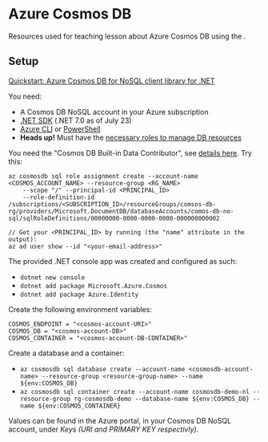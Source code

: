 # Azure Cosmos DB

Resources used for teaching lesson about Azure Cosmos DB using the .

## Setup

[Quickstart: Azure Cosmos DB for NoSQL client library for .NET](https://learn.microsoft.com/en-us/azure/cosmos-db/nosql/quickstart-dotnet?tabs=azure-portal%2Cwindows%2Cpasswordless%2Csign-in-azure-cli)

You need:
* A Cosmos DB NoSQL account in your Azure subscription
* [.NET SDK](https://dotnet.microsoft.com/en-us/download/dotnet) (.NET 7.0 as of July 23)
* [Azure CLI](https://learn.microsoft.com/en-us/cli/azure/) or [PowerShell](https://learn.microsoft.com/en-us/powershell/azure/?view=azps-10.1.0)
* __Heads up!__ Must have the [necessary roles to manage DB resources](https://learn.microsoft.com/en-us/azure/cosmos-db/nosql/quickstart-dotnet?tabs=azure-portal%2Cwindows%2Cpasswordless%2Csign-in-azure-cli#create-the-custom-role)

You need the "Cosmos DB Built-in Data Contributor", see [details here](https://learn.microsoft.com/en-us/azure/cosmos-db/how-to-setup-rbac). Try this:

```
az cosmosdb sql role assignment create --account-name <COSMOS_ACCOUNT_NAME> --resource-group <RG_NAME> 
    --scope "/" --principal-id <PRINCIPAL_ID>
    --role-definition-id /subscriptions/<SUBSCRIPTION_ID>/resourceGroups/comsos-db-rg/providers/Microsoft.DocumentDB/databaseAccounts/comos-db-no-sql/sqlRoleDefinitions/00000000-0000-0000-0000-000000000002

// Get your <PRINCIPAL_ID> by running (the "name" attribute in the output):
az ad user show --id "<your-email-address>"
```

The provided .NET console app was created and configured as such:
* ``dotnet new console``
* ``dotnet add package Microsoft.Azure.Cosmos``
* ``dotnet add package Azure.Identity``

Create the following environment variables:
```
COSMOS_ENDPOINT = "<cosmos-account-URI>"
COSMOS_DB = "<cosmos-account-DB>"
COSMOS_CONTAINER = "<cosmos-account-DB-CONTAINER>"
```

Create a database and a container:
* ``az cosmosdb sql database create --account-name <cosmosdb-account-name> --resource-group <resource-group-name> --name ${env:COSMOS_DB}``
* ``az cosmosdb sql container create --account-name cosmosdb-demo-nl --resource-group rg-cosmosdb-demo --database-name ${env:COSMOS_DB} --name ${env:COSMOS_CONTAINER}``

Values can be found in the Azure portal, in your Cosmos DB NoSQL account, under _Keys (URI and PRIMARY KEY respectivly)_.
